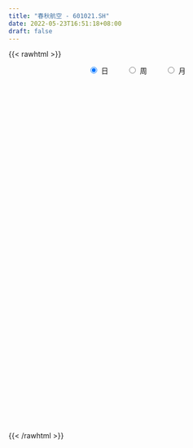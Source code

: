 ```yaml
---
title: "春秋航空 - 601021.SH"
date: 2022-05-23T16:51:18+08:00
draft: false
---
```

{{< rawhtml >}}
    <div style="text-align: center">
        <label style="padding: 1rem;"><input style="margin-right: .5rem" type="radio" name="period" value="D" checked onclick="period_change(this)">日</label>
        <label style="padding: 1rem;"><input style="margin-right: .5rem" type="radio" name="period" value="W" onclick="period_change(this)">周</label>
        <label style="padding: 1rem;"><input style="margin-right: .5rem" type="radio" name="period" value="M" onclick="period_change(this)">月</label>
    </div>
    <div id="chart" style="height: 700px;"></div> 
    <script type="text/javascript">
        const D_v = [23224.68,19572.74,20121.8,25511.41,27952.24,18193.15,25536.21,22330.16,19958.2,44694.42,50883.04,30354.23,21827.89,54130.53,26481.78,32953.9,22465.13,25186.33,26704.26,32278.75,35090.52,28443.92,43248.27,25799.99,34003.23,24032.34,29218.05,66481.63,50404.68,40996.4,36904.72,47155.1,54873.51,51136.62,35473.04,28725.86,33038.79,23108.19,32599.55,19871.14,28912.88,30239.18,35648.52,30552.48,38876.16,36669.63,22387.05,77661.4,41614.86,55477.3,46419.96,27869.49,56610.34,33840.65,42851.66,73282.71,77824.49,56391.65,30030.15,39555.87,34445.77,17494.9,35019.06,26242.86,42120.33,34617.0,37286.82,29608.59,78602.57,45246.82,19439.5,26864.83,33031.48,38278.2,59480.77,34133.87,22300.63,25280.67,38002.39,66230.04,36088.5,57279.2,49856.72,22787.15,21722.31,30405.74,33904.54,80258.83,29015.49,33617.41,35598.52,19924.3,25943.55,28178.27,18584.96,29192.98,18631.77,17415.07,24570.3,62337.27,50117.22,23888.48,26985.87,73707.03,65689.53,46221.23,42923.98,38649.02,27563.15,22304.97,26539.26,19302.38,15754.66,20010.89,21569.0,48996.59,41974.67,23599.99,16992.62,21391.61,110523.5,59974.02,27246.28,29855.1,39577.66,31688.32,20716.04,30631.47,33209.45,26861.66,32340.27,17336.29,19959.52,16604.07,52478.76,66366.96,31630.42,27539.24,23339.4,32795.63,41274.66,50785.1,23871.34,47544.32,123420.43,71171.46,43030.26,34443.27,33600.56,37445.39,35924.56,22321.55,21351.9,34042.52,39166.71,45505.21,23930.32,44508.37,40845.03,31798.27,42572.85,26945.55,21283.26,23500.11,33728.45,39332.0,22016.88,23841.76,19845.96,23380.5,23341.31,49683.3,35110.66,47662.04,34200.0,46253.09,37540.13,26592.84,35544.6,33730.56,42420.78,52825.6,51169.61,47101.98,55248.34,49735.64,39767.23,67964.76,27943.32,28433.74,22083.24,33223.5,40088.5,28484.01,38805.48,22777.58,22403.99,41457.06,19117.97,49894.56,40448.1,45948.18,27955.04,52981.63,57818.98,57610.4,94211.51,72144.91,42583.87,30901.07,96020.94,59954.43,21549.66,40031.64,31680.44,26313.64,44320.36,33573.5,56661.45,58892.51,26962.29,29683.2,36412.87,53518.82,59833.22,52302.58,29266.74,34562.48,22300.04,22832.63,35479.55,32815.01,33873.45,32396.07,26995.64,36499.17,35684.85,38423.42,48873.93,33135.61,52311.46,47341.24,29242.42,25554.35,41875.79,30820.74,26493.68,22964.86,25969.83,15254.4]
const D_histogram = [0.0,-0.0127635328,-0.019427115,-0.0263410087,0.0231702258,0.0039292815,0.0587436382,0.0216736278,0.013145465,0.1965079242,0.4945508997,0.7009416875,0.7659939422,0.5726523681,0.3933869213,0.1689035906,0.0148915872,-0.1341358018,-0.2081032826,-0.2638580454,-0.3429638849,-0.3832757596,-0.4645704508,-0.5579356292,-0.6635493527,-0.6510905634,-0.5937896556,-0.6855315937,-0.6990312218,-0.6848017149,-0.6447191365,-0.5973603997,-0.5969781802,-0.5570526105,-0.3987152214,-0.3579842012,-0.3450607724,-0.3245687185,-0.260100315,-0.1989348786,-0.2178975017,-0.1030736371,0.0049431821,0.1240796196,0.2283412475,0.2579432031,0.2820062455,0.5272461374,0.6290236245,0.5083918419,0.3581841959,0.1939440241,-0.069202962,-0.2182936294,-0.2920501281,-0.4570081173,-0.6215772017,-0.5895112663,-0.5079259572,-0.4813849977,-0.4002941879,-0.3502542856,-0.1823788573,-0.0670937113,0.0871958967,0.1019307928,0.1571024316,0.2209670712,0.4529928993,0.5864084479,0.6324558075,0.6594540571,0.6230929469,0.5826050872,0.7062511526,0.6566475739,0.5940082862,0.4364217058,0.4576102004,0.6135866154,0.6989661846,0.8074185085,0.9138723951,0.9297237015,0.8692444932,0.7908299818,0.7315618987,0.4087653183,0.0969663887,-0.0769436225,-0.2444802401,-0.2940214032,-0.3365375676,-0.4578086404,-0.5182946566,-0.4693211548,-0.4323720448,-0.4536888385,-0.3472771955,-0.183463548,0.0872932355,0.2396560887,0.3679908337,0.5841035394,0.6358042643,0.5056287141,0.3462621288,0.1870132293,0.084261367,-0.0091555285,-0.0886126292,-0.1575054688,-0.2075100746,-0.2272653806,-0.1652424647,-0.2590537905,-0.2484724148,-0.3134851276,-0.3483658672,-0.3623761442,-0.2641038235,-0.1287225459,-0.0783557042,0.0438993393,0.2072563545,0.2277953061,0.2089150925,0.0975563817,-0.0731707455,-0.1309552399,-0.1235563209,-0.133482029,-0.1662054559,-0.2168674091,-0.2941299375,-0.3839827568,-0.435298214,-0.385386712,-0.3420510826,-0.2526368968,-0.2769373236,-0.2046808761,-0.1747812992,-0.1394140263,-0.3197741991,-0.3264978807,-0.3566718695,-0.4138274216,-0.4316246256,-0.4668702489,-0.3856960335,-0.3025750493,-0.2065853385,-0.1019854356,0.0372218531,0.2181796639,0.3470376099,0.484195879,0.5321091403,0.5956657262,0.648383445,0.65305198,0.5690733267,0.4792244944,0.3893141222,0.2521369716,0.1908676808,0.0676336889,-0.0313348778,-0.0887750025,-0.0697473908,0.046148004,0.1023440217,0.1090080027,0.1459316082,0.1829605636,0.2042957177,0.1561361718,0.1131743259,0.1329003789,0.1867519535,0.314903654,0.3730613759,0.3049534953,0.0891042747,-0.0805989418,-0.0610510494,-0.180316822,-0.2810078443,-0.3239325812,-0.3863742867,-0.4792311099,-0.5558354414,-0.5761271343,-0.5906551536,-0.5158616691,-0.4752584409,-0.325027717,-0.2178801102,-0.2704917559,-0.3668942502,-0.5135721446,-0.5724974949,-0.5918109245,-0.7032741024,-0.877812502,-0.7425013069,-0.6098363058,-0.4339785117,-0.2724631283,-0.1309740779,-0.1055203909,-0.0683735741,-0.0971649739,-0.1413037069,-0.1860441994,-0.132027788,-0.1354294987,0.012014797,0.1256344046,0.1262952098,0.154750512,0.0736998638,0.270794694,0.4666269163,0.6905435028,0.7055998618,0.7596568847,0.7799867605,0.771866404,0.6201359916,0.4736406745,0.2451291816,0.0538511629,-0.0320713033,-0.0180255302,0.0011854589,-0.0469371219,-0.211214632,-0.3785759215,-0.2778577894,-0.105656622,0.0387448063,0.1038188136,0.2004015122,0.2786664593,0.239242194,0.1850099116,0.2215585475,0.1887797198]
const D_fast = [0.0,-0.015954416,-0.027474777,-0.0409739228,0.0143298681,-0.0039287558,0.0655715104,0.033919907,0.0286781104,0.2611675506,0.6828482511,1.0644744608,1.3210252011,1.2708467189,1.1899280025,1.0076705694,0.8573814629,0.6748201234,0.5488268219,0.4271075478,0.262260737,0.1261299225,-0.0713073814,-0.3041564671,-0.5756575289,-0.7259713804,-0.8171178864,-1.080242723,-1.2685001565,-1.4254710784,-1.5465682841,-1.6485496472,-1.7974119727,-1.8967495557,-1.8380909719,-1.8868560021,-1.9601977664,-2.0208478921,-2.0214045673,-2.0099728505,-2.0834098491,-1.9943543938,-1.8851017791,-1.7349454367,-1.5735984968,-1.4795107406,-1.3849461367,-1.0078947105,-0.7488613172,-0.7423951394,-0.8030567364,-0.9188109022,-1.1992586287,-1.4029227036,-1.5496917343,-1.8289017528,-2.1488651377,-2.2641770188,-2.309573199,-2.4033784889,-2.4223612261,-2.4598848951,-2.3376041812,-2.2390924631,-2.0630038809,-2.0227862866,-1.9283390399,-1.8092326324,-1.4639585795,-1.183940919,-0.9797796075,-0.7879178437,-0.6685057171,-0.5633423049,-0.2631334515,-0.1485751366,-0.0627123528,-0.1111935068,0.024397538,0.3337706067,0.5938917221,0.9041986732,1.2391206585,1.4874028903,1.6442348053,1.7635277893,1.8871501809,1.6665449301,1.3789875977,1.1858416808,0.9571850032,0.8341384893,0.707487933,0.4717647002,0.2817050197,0.2133482329,0.1422043317,0.0074653284,0.0270576725,0.145005433,0.4375855253,0.6498624008,0.8701948542,1.2323334447,1.4429852356,1.439216864,1.3664158109,1.2539202187,1.1722336981,1.0765279205,0.9749176625,0.8666484558,0.7647663313,0.6881946801,0.7089069799,0.5503322064,0.4987954784,0.3554114838,0.2334392773,0.1288349643,0.1610813291,0.2642819702,0.2950598859,0.4282897642,0.6434608681,0.7209486461,0.7542972056,0.6673275903,0.4783077768,0.3877844724,0.3642943112,0.3209980958,0.2467233049,0.1418444995,-0.0089505133,-0.1947990218,-0.3549390325,-0.4013742085,-0.4435513498,-0.4172963881,-0.5108311459,-0.4897449174,-0.5035406653,-0.5030268989,-0.7633306216,-0.8516787733,-0.9710207295,-1.131633137,-1.2573364974,-1.409299683,-1.4245494759,-1.417072254,-1.3727288779,-1.2936253339,-1.1451125819,-0.9096098551,-0.6939925067,-0.4357852678,-0.2548447215,-0.042371704,0.1724418761,0.3403734061,0.3986630845,0.4286203757,0.4360385341,0.3618956264,0.3483432557,0.2420176861,0.1352154,0.0555815246,0.0571722886,0.1846046844,0.2663867076,0.3003026892,0.3737091968,0.4564782931,0.5288873766,0.5197618737,0.5050936093,0.558044757,0.65858432,0.865461934,1.0168849999,1.0250154931,0.8314423412,0.6415893892,0.6458745192,0.4815295411,0.3105865578,0.1866786756,0.0276433984,-0.1850212023,-0.4005843942,-0.5649078706,-0.7270996783,-0.7812716111,-0.8594829931,-0.7905091984,-0.7378316192,-0.8580662039,-1.0461922608,-1.3212631913,-1.5233129152,-1.690579076,-1.9778607795,-2.3718523047,-2.4221664363,-2.4419605116,-2.3745973455,-2.2811977441,-2.1724522132,-2.1733786239,-2.1533252007,-2.206407844,-2.2858725036,-2.377124046,-2.3561145816,-2.3933736669,-2.2429256721,-2.0978974633,-2.0656628557,-1.9985199255,-2.0611456077,-1.796352104,-1.4838631527,-1.0873106904,-0.895854366,-0.6518831219,-0.436556556,-0.2517103115,-0.248406726,-0.2764918745,-0.4437210719,-0.6215362999,-0.7154765919,-0.7059372014,-0.6864298476,-0.7462867089,-0.963367877,-1.2253731469,-1.1941194621,-1.0483324502,-0.8942448204,-0.8032161096,-0.6565330329,-0.5086014711,-0.4882151879,-0.4961949924,-0.4042567197,-0.3898406174]
const D_slow = [0.0,-0.0031908832,-0.008047662,-0.0146329141,-0.0088403577,-0.0078580373,0.0068278722,0.0122462792,0.0155326454,0.0646596265,0.1882973514,0.3635327733,0.5550312588,0.6981943508,0.7965410812,0.8387669788,0.8424898756,0.8089559252,0.7569301045,0.6909655932,0.6052246219,0.5094056821,0.3932630694,0.2537791621,0.0878918239,-0.074880817,-0.2233282309,-0.3947111293,-0.5694689347,-0.7406693635,-0.9018491476,-1.0511892475,-1.2004337926,-1.3396969452,-1.4393757505,-1.5288718008,-1.6151369939,-1.6962791736,-1.7613042523,-1.811037972,-1.8655123474,-1.8912807567,-1.8900449611,-1.8590250563,-1.8019397444,-1.7374539436,-1.6669523822,-1.5351408479,-1.3778849418,-1.2507869813,-1.1612409323,-1.1127549263,-1.1300556668,-1.1846290741,-1.2576416062,-1.3718936355,-1.5272879359,-1.6746657525,-1.8016472418,-1.9219934912,-2.0220670382,-2.1096306096,-2.1552253239,-2.1719987517,-2.1501997776,-2.1247170794,-2.0854414715,-2.0301997037,-1.9169514788,-1.7703493669,-1.612235415,-1.4473719007,-1.291598664,-1.1459473922,-0.969384604,-0.8052227106,-0.656720639,-0.5476152126,-0.4332126625,-0.2798160086,-0.1050744625,0.0967801647,0.3252482634,0.5576791888,0.7749903121,0.9726978075,1.1555882822,1.2577796118,1.282021209,1.2627853034,1.2016652433,1.1281598925,1.0440255006,0.9295733405,0.7999996764,0.6826693877,0.5745763765,0.4611541668,0.374334868,0.328468981,0.3502922898,0.410206312,0.5022040205,0.6482299053,0.8071809714,0.9335881499,1.0201536821,1.0669069894,1.0879723312,1.085683449,1.0635302917,1.0241539245,0.9722764059,0.9154600607,0.8741494446,0.8093859969,0.7472678932,0.6688966113,0.5818051445,0.4912111085,0.4251851526,0.3930045161,0.3734155901,0.3843904249,0.4362045135,0.4931533401,0.5453821132,0.5697712086,0.5514785222,0.5187397123,0.487850632,0.4544801248,0.4129287608,0.3587119086,0.2851794242,0.189183735,0.0803591815,-0.0159874965,-0.1015002672,-0.1646594914,-0.2338938223,-0.2850640413,-0.3287593661,-0.3636128727,-0.4435564225,-0.5251808926,-0.61434886,-0.7178057154,-0.8257118718,-0.942429434,-1.0388534424,-1.1144972047,-1.1661435394,-1.1916398983,-1.182334435,-1.127789519,-1.0410301165,-0.9199811468,-0.7869538617,-0.6380374302,-0.4759415689,-0.3126785739,-0.1704102423,-0.0506041187,0.0467244119,0.1097586548,0.157475575,0.1743839972,0.1665502778,0.1443565271,0.1269196794,0.1384566804,0.1640426859,0.1912946865,0.2277775886,0.2735177295,0.3245916589,0.3636257019,0.3919192834,0.4251443781,0.4718323665,0.55055828,0.643823624,0.7200619978,0.7423380665,0.722188331,0.7069255686,0.6618463631,0.5915944021,0.5106112568,0.4140176851,0.2942099076,0.1552510473,0.0112192637,-0.1364445247,-0.265409942,-0.3842245522,-0.4654814815,-0.519951509,-0.587574448,-0.6792980105,-0.8076910467,-0.9508154204,-1.0987681515,-1.2745866771,-1.4940398026,-1.6796651294,-1.8321242058,-1.9406188337,-2.0087346158,-2.0414781353,-2.067858233,-2.0849516266,-2.10924287,-2.1445687968,-2.1910798466,-2.2240867936,-2.2579441683,-2.254940469,-2.2235318679,-2.1919580654,-2.1532704374,-2.1348454715,-2.067146798,-1.9504900689,-1.7778541932,-1.6014542278,-1.4115400066,-1.2165433165,-1.0235767155,-0.8685427176,-0.750132549,-0.6888502536,-0.6753874628,-0.6834052887,-0.6879116712,-0.6876153065,-0.699349587,-0.752153245,-0.8467972254,-0.9162616727,-0.9426758282,-0.9329896266,-0.9070349232,-0.8569345452,-0.7872679303,-0.7274573819,-0.681204904,-0.6258152671,-0.5786203372]
const D_data = [['2021-05-12', 62.4, 61.8, 60.4, 63.17],['2021-05-13', 61.8, 61.6, 60.68, 62.2],['2021-05-14', 61.93, 61.61, 61.03, 62.26],['2021-05-17', 61.78, 61.55, 60.71, 62.08],['2021-05-18', 61.55, 62.37, 61.47, 63.56],['2021-05-19', 62.68, 61.6, 60.95, 62.68],['2021-05-20', 61.59, 62.65, 60.7, 62.95],['2021-05-21', 62.63, 61.58, 61.33, 63.47],['2021-05-24', 61.76, 61.83, 60.61, 62.01],['2021-05-25', 62.1, 64.8, 61.41, 65.02],['2021-05-26', 64.96, 67.84, 64.93, 68.5],['2021-05-27', 67.97, 68.58, 67.38, 68.58],['2021-05-28', 68.56, 68.2, 67.78, 68.86],['2021-05-31', 67.9, 65.24, 64.08, 67.9],['2021-06-01', 65.24, 64.9, 64.36, 66.0],['2021-06-02', 64.73, 63.58, 63.0, 64.73],['2021-06-03', 63.85, 63.63, 63.22, 64.85],['2021-06-04', 63.92, 62.94, 62.26, 63.92],['2021-06-07', 62.99, 63.25, 62.02, 64.49],['2021-06-08', 62.5, 63.04, 62.5, 65.49],['2021-06-09', 63.05, 62.23, 61.77, 63.65],['2021-06-10', 62.5, 62.18, 61.57, 63.15],['2021-06-11', 62.13, 61.06, 60.06, 62.13],['2021-06-15', 61.47, 60.07, 59.61, 61.47],['2021-06-16', 60.21, 58.91, 58.55, 61.0],['2021-06-17', 58.8, 59.61, 58.6, 60.1],['2021-06-18', 59.8, 59.84, 58.9, 60.86],['2021-06-21', 59.84, 57.32, 56.8, 59.84],['2021-06-22', 57.56, 57.39, 56.9, 58.68],['2021-06-23', 57.0, 57.09, 56.49, 58.08],['2021-06-24', 57.0, 56.91, 56.31, 57.59],['2021-06-25', 57.22, 56.6, 56.33, 57.51],['2021-06-28', 56.6, 55.5, 54.7, 57.07],['2021-06-29', 54.75, 55.46, 54.15, 55.5],['2021-06-30', 55.43, 56.9, 54.91, 57.3],['2021-07-01', 57.2, 55.45, 55.0, 57.4],['2021-07-02', 55.59, 54.74, 53.9, 55.8],['2021-07-05', 54.7, 54.42, 54.01, 55.15],['2021-07-06', 54.47, 54.72, 54.16, 56.29],['2021-07-07', 54.8, 54.58, 54.1, 55.24],['2021-07-08', 54.58, 53.26, 53.08, 54.7],['2021-07-09', 53.3, 54.8, 52.59, 54.8],['2021-07-12', 54.76, 55.01, 52.8, 55.68],['2021-07-13', 54.81, 55.55, 54.05, 56.25],['2021-07-14', 55.24, 55.85, 53.62, 56.65],['2021-07-15', 55.95, 55.22, 54.2, 56.19],['2021-07-16', 55.17, 55.27, 54.08, 55.75],['2021-07-19', 55.54, 58.87, 54.7, 59.32],['2021-07-20', 59.38, 58.27, 56.5, 59.45],['2021-07-21', 58.19, 55.7, 54.9, 58.19],['2021-07-22', 55.37, 54.77, 53.47, 56.22],['2021-07-23', 54.48, 53.8, 53.53, 55.06],['2021-07-26', 53.47, 51.29, 50.5, 53.47],['2021-07-27', 51.52, 51.32, 50.88, 52.69],['2021-07-28', 51.0, 51.28, 49.02, 51.95],['2021-07-29', 51.01, 49.0, 48.46, 51.01],['2021-07-30', 48.73, 47.47, 45.86, 48.73],['2021-08-02', 46.08, 48.86, 45.5, 49.65],['2021-08-03', 48.67, 49.1, 47.76, 49.5],['2021-08-04', 49.4, 48.04, 47.26, 49.4],['2021-08-05', 47.99, 48.38, 47.3, 49.08],['2021-08-06', 48.01, 47.75, 47.52, 49.0],['2021-08-09', 47.51, 49.3, 47.27, 49.78],['2021-08-10', 49.1, 49.0, 48.12, 49.3],['2021-08-11', 48.9, 49.92, 48.57, 50.65],['2021-08-12', 50.47, 48.4, 48.3, 50.48],['2021-08-13', 48.5, 48.9, 48.0, 49.68],['2021-08-16', 49.6, 49.19, 48.8, 49.85],['2021-08-17', 49.29, 52.09, 49.25, 53.66],['2021-08-18', 51.5, 52.0, 50.35, 52.9],['2021-08-19', 51.96, 51.64, 51.04, 51.99],['2021-08-20', 52.29, 51.9, 50.8, 52.72],['2021-08-23', 52.4, 51.4, 50.87, 53.2],['2021-08-24', 51.51, 51.45, 50.21, 51.76],['2021-08-25', 51.0, 54.1, 51.0, 55.0],['2021-08-26', 54.5, 52.55, 52.0, 54.5],['2021-08-27', 52.52, 52.48, 51.51, 53.15],['2021-08-30', 51.5, 51.02, 50.56, 51.66],['2021-08-31', 51.5, 53.18, 51.27, 53.6],['2021-09-01', 53.12, 55.73, 52.35, 56.12],['2021-09-02', 55.21, 56.0, 55.0, 56.57],['2021-09-03', 55.55, 57.42, 54.3, 58.11],['2021-09-06', 57.2, 58.7, 56.0, 59.88],['2021-09-07', 58.18, 58.7, 57.51, 59.15],['2021-09-08', 59.02, 58.44, 57.71, 59.02],['2021-09-09', 58.75, 58.63, 57.22, 58.99],['2021-09-10', 58.8, 59.26, 58.63, 60.79],['2021-09-13', 57.3, 55.55, 54.7, 57.3],['2021-09-14', 55.5, 54.35, 54.05, 55.91],['2021-09-15', 54.09, 54.95, 52.88, 55.09],['2021-09-16', 54.7, 54.15, 53.5, 55.25],['2021-09-17', 54.0, 54.99, 53.8, 54.99],['2021-09-22', 53.8, 54.73, 52.9, 55.0],['2021-09-23', 53.6, 53.12, 52.89, 54.52],['2021-09-24', 52.8, 53.12, 52.6, 53.75],['2021-09-27', 52.9, 54.17, 52.72, 54.76],['2021-09-28', 54.91, 53.98, 53.39, 54.91],['2021-09-29', 53.89, 53.01, 52.87, 54.15],['2021-09-30', 52.73, 54.58, 52.73, 54.83],['2021-10-08', 56.1, 55.87, 55.18, 58.65],['2021-10-11', 55.79, 58.4, 55.39, 59.11],['2021-10-12', 58.3, 58.25, 57.35, 58.79],['2021-10-13', 58.04, 59.02, 57.65, 59.4],['2021-10-14', 58.99, 61.52, 58.53, 63.63],['2021-10-15', 62.3, 60.78, 59.68, 63.0],['2021-10-18', 60.15, 58.87, 58.34, 60.4],['2021-10-19', 58.0, 58.2, 56.9, 58.38],['2021-10-20', 58.2, 57.7, 56.13, 58.37],['2021-10-21', 57.56, 57.96, 57.1, 58.5],['2021-10-22', 57.52, 57.73, 56.69, 58.39],['2021-10-25', 57.16, 57.55, 55.56, 58.18],['2021-10-26', 57.29, 57.33, 57.16, 58.8],['2021-10-27', 57.13, 57.24, 56.63, 58.3],['2021-10-28', 56.83, 57.39, 56.74, 58.28],['2021-10-29', 57.3, 58.5, 56.51, 58.63],['2021-11-01', 58.31, 56.41, 55.67, 58.7],['2021-11-02', 56.27, 57.4, 55.88, 57.59],['2021-11-03', 56.8, 56.18, 55.83, 57.5],['2021-11-04', 55.86, 56.11, 55.66, 56.31],['2021-11-05', 56.01, 56.03, 55.4, 56.8],['2021-11-08', 58.0, 57.48, 57.1, 60.88],['2021-11-09', 58.41, 58.48, 56.37, 58.99],['2021-11-10', 58.7, 57.89, 56.9, 58.7],['2021-11-11', 58.11, 59.3, 57.7, 59.55],['2021-11-12', 59.1, 60.75, 58.63, 60.94],['2021-11-15', 60.6, 59.7, 59.0, 60.98],['2021-11-16', 59.56, 59.46, 59.01, 60.24],['2021-11-17', 59.05, 58.15, 57.85, 59.78],['2021-11-18', 58.2, 56.73, 56.31, 58.52],['2021-11-19', 56.73, 57.52, 56.67, 58.16],['2021-11-22', 57.62, 58.17, 56.59, 58.4],['2021-11-23', 58.35, 57.91, 57.51, 58.5],['2021-11-24', 57.86, 57.45, 56.89, 57.91],['2021-11-25', 57.11, 56.9, 56.52, 57.26],['2021-11-26', 55.79, 56.06, 54.3, 57.15],['2021-11-29', 54.02, 55.21, 53.52, 55.55],['2021-11-30', 54.99, 55.0, 54.67, 55.97],['2021-12-01', 55.0, 55.94, 54.71, 56.2],['2021-12-02', 55.5, 55.81, 54.9, 56.49],['2021-12-03', 56.01, 56.49, 55.51, 56.88],['2021-12-06', 56.0, 55.0, 54.51, 56.2],['2021-12-07', 55.4, 56.11, 55.31, 57.3],['2021-12-08', 55.84, 55.66, 55.42, 56.35],['2021-12-09', 55.77, 55.73, 55.1, 56.85],['2021-12-10', 55.35, 52.39, 52.39, 55.65],['2021-12-13', 52.75, 53.73, 52.68, 54.27],['2021-12-14', 53.22, 52.98, 52.25, 53.97],['2021-12-15', 52.89, 52.0, 51.56, 53.31],['2021-12-16', 51.92, 51.84, 51.2, 52.15],['2021-12-17', 51.51, 50.99, 50.58, 51.79],['2021-12-20', 50.79, 52.09, 50.67, 52.37],['2021-12-21', 52.23, 52.13, 51.46, 52.85],['2021-12-22', 52.68, 52.41, 52.34, 53.06],['2021-12-23', 52.41, 52.77, 52.38, 53.9],['2021-12-24', 52.91, 53.67, 52.56, 54.24],['2021-12-27', 53.84, 55.0, 53.5, 55.25],['2021-12-28', 55.0, 55.26, 54.28, 55.55],['2021-12-29', 55.12, 56.28, 54.82, 56.74],['2021-12-30', 56.1, 55.95, 55.12, 57.57],['2021-12-31', 55.55, 56.8, 54.84, 56.86],['2022-01-04', 57.1, 57.4, 55.0, 57.96],['2022-01-05', 57.2, 57.42, 56.6, 58.07],['2022-01-06', 57.0, 56.55, 55.98, 57.34],['2022-01-07', 56.31, 56.41, 55.8, 57.0],['2022-01-10', 55.59, 56.27, 54.38, 56.51],['2022-01-11', 56.0, 55.33, 55.06, 56.76],['2022-01-12', 55.55, 55.94, 55.51, 57.18],['2022-01-13', 55.93, 54.79, 54.45, 56.1],['2022-01-14', 55.03, 54.53, 53.88, 55.1],['2022-01-17', 54.86, 54.6, 53.5, 55.07],['2022-01-18', 54.76, 55.41, 54.11, 56.2],['2022-01-19', 55.01, 57.0, 55.01, 57.83],['2022-01-20', 57.46, 56.8, 56.55, 58.18],['2022-01-21', 57.68, 56.46, 56.37, 58.55],['2022-01-24', 56.01, 57.09, 55.01, 57.88],['2022-01-25', 57.08, 57.46, 56.66, 59.27],['2022-01-26', 57.78, 57.62, 56.7, 59.09],['2022-01-27', 57.28, 56.87, 56.5, 58.1],['2022-01-28', 57.9, 56.85, 55.17, 58.25],['2022-02-07', 57.43, 57.73, 55.97, 58.15],['2022-02-08', 57.96, 58.55, 57.3, 59.9],['2022-02-09', 58.5, 60.25, 58.01, 60.46],['2022-02-10', 60.3, 60.24, 59.66, 61.48],['2022-02-11', 60.0, 59.0, 58.58, 60.68],['2022-02-14', 58.33, 56.64, 56.02, 58.66],['2022-02-15', 56.56, 56.28, 55.01, 56.72],['2022-02-16', 56.6, 58.29, 56.32, 58.79],['2022-02-17', 58.04, 56.28, 55.05, 58.17],['2022-02-18', 55.38, 55.82, 55.36, 56.42],['2022-02-21', 55.5, 55.99, 55.11, 55.99],['2022-02-22', 55.21, 55.24, 54.56, 55.79],['2022-02-23', 55.0, 54.14, 54.01, 55.45],['2022-02-24', 53.73, 53.5, 52.7, 54.02],['2022-02-25', 53.84, 53.5, 53.15, 54.35],['2022-02-28', 53.48, 53.0, 52.35, 53.48],['2022-03-01', 53.45, 53.81, 53.03, 54.55],['2022-03-02', 53.38, 53.25, 52.51, 53.77],['2022-03-03', 53.41, 54.76, 53.41, 55.27],['2022-03-04', 54.5, 54.63, 54.07, 55.3],['2022-03-07', 53.99, 52.5, 51.31, 53.99],['2022-03-08', 51.88, 51.2, 50.58, 52.58],['2022-03-09', 51.04, 49.45, 48.68, 51.43],['2022-03-10', 50.31, 49.43, 49.28, 50.81],['2022-03-11', 48.69, 49.1, 46.8, 49.38],['2022-03-14', 47.42, 46.9, 46.77, 48.45],['2022-03-15', 46.35, 44.5, 43.97, 46.63],['2022-03-16', 45.68, 47.4, 45.25, 47.75],['2022-03-17', 48.23, 47.3, 46.4, 48.67],['2022-03-18', 46.57, 47.99, 46.57, 48.52],['2022-03-21', 47.55, 48.16, 47.03, 48.17],['2022-03-22', 46.24, 48.28, 46.18, 49.84],['2022-03-23', 48.08, 46.89, 46.59, 48.21],['2022-03-24', 46.3, 46.84, 46.3, 47.19],['2022-03-25', 46.83, 45.67, 45.06, 46.83],['2022-03-28', 44.78, 44.88, 44.06, 45.39],['2022-03-29', 44.37, 44.19, 44.04, 45.16],['2022-03-30', 44.19, 45.01, 44.19, 45.45],['2022-03-31', 44.95, 44.0, 43.9, 45.21],['2022-04-01', 43.5, 45.91, 43.32, 46.2],['2022-04-06', 45.05, 45.93, 44.8, 47.05],['2022-04-07', 45.21, 44.61, 44.53, 46.45],['2022-04-08', 44.7, 44.84, 44.2, 45.35],['2022-04-11', 44.49, 43.11, 43.0, 44.6],['2022-04-12', 42.97, 46.75, 42.86, 47.41],['2022-04-13', 45.76, 47.81, 45.0, 48.35],['2022-04-14', 48.21, 49.5, 47.9, 49.99],['2022-04-15', 49.09, 47.85, 47.5, 49.2],['2022-04-18', 47.66, 48.9, 46.8, 49.3],['2022-04-19', 48.72, 49.11, 48.53, 49.74],['2022-04-20', 49.03, 49.25, 48.21, 49.81],['2022-04-21', 48.8, 47.44, 47.06, 49.3],['2022-04-22', 47.01, 47.02, 45.81, 47.73],['2022-04-25', 46.01, 45.16, 45.11, 46.75],['2022-04-26', 45.26, 44.51, 44.24, 45.86],['2022-04-27', 44.33, 44.99, 43.8, 45.02],['2022-04-28', 45.02, 45.93, 44.77, 47.0],['2022-04-29', 45.59, 45.98, 44.25, 46.39],['2022-05-05', 45.62, 44.94, 44.94, 46.46],['2022-05-06', 44.0, 42.7, 41.77, 44.25],['2022-05-09', 41.81, 41.41, 41.11, 42.08],['2022-05-10', 41.39, 44.2, 40.14, 44.2],['2022-05-11', 44.01, 45.55, 43.66, 46.67],['2022-05-12', 45.55, 45.9, 45.0, 46.8],['2022-05-13', 45.95, 45.4, 44.7, 46.2],['2022-05-16', 46.44, 46.23, 45.5, 48.45],['2022-05-17', 46.21, 46.55, 45.6, 46.86],['2022-05-18', 46.76, 45.28, 45.18, 46.83],['2022-05-19', 44.36, 44.91, 44.25, 45.16],['2022-05-20', 45.03, 46.07, 45.02, 46.6],['2022-05-23', 46.1, 45.29, 45.2, 46.1]]
const W_v = [93221.82,96123.97,101847.07,70994.91,99275.55,93126.96,103652.48,173357.17,192534.26,155008.97,117644.29,87803.43,81883.86,64341.09,76363.41,246290.34,258339.29,346425.24,279757.24,197936.37,137371.44,140928.67,154138.37,166530.65,136263.51,285803.78,194676.75,146903.99,115326.72,149142.61,68524.19,43605.31,99521.94,62045.51,70073.48,127050.3,184080.84,85408.11,138596.13,117282.14,85826.04,112196.93,117256.46,82583.17,120267.76,118998.82,168862.58,128443.18,114782.58,134363.67,127363.07,103260.34,99400.21,106006.35,92177.52,99925.05,111713.0,108432.7,77209.31,77419.21,68131.15,68345.24,59678.18,76757.28,100214.51,84503.83,135998.69,98145.77,130608.2,117953.96,89511.68,131221.12,119876.18,122682.54,124311.89,73988.3,203727.4,118498.83,87246.53,99088.69,149356.12,190783.5,241961.18,274328.62,295579.68,248268.61,317466.54,363408.0,282384.38,181973.18,267719.63,123257.39,186316.05,222980.91,231453.66,184620.24,129454.54,199573.88,136219.55,197866.22,213674.48,212274.42,211681.59,174582.42,143250.44,118723.15,130477.42,86996.99,159696.3,159457.46,115475.28,158562.7,136789.1,29769.41,84412.98,154324.84,172659.62,258624.65,246378.34,168123.19,187313.84,169506.99,127493.14,144848.45,159858.72,135368.33,168870.4,225959.68,204618.6,404943.84,504614.41,328941.14,435656.3700000001,551559.46,405295.66,536306.53,601638.83,388041.84,237707.36,242944.3,364809.99,255781.73,316192.98,298319.36,311829.8,283048.2,303816.4,407096.2,301519.87,285099.15,127694.27,461583.4,576642.79,597459.9500000001,420879.92,215448.8,245554.54,415607.06,306339.92,280517.75,349512.07,370428.87,272793.35,329974.52,133990.34,58527.0,276938.15,246511.13,196876.1,234589.12,443074.23,456732.54,290539.22,193396.3,187255.68,221623.13,296376.65,239455.76,301472.42,275095.23,503424.08,511628.9,350756.71,139159.45,121737.95,352677.72,247335.63,218151.87,291872.13,365782.3199999999,163509.05,134758.99,170421.01,181223.64,203946.48,73297.46,125905.77,119523.17,167717.78,161217.67,165765.72,113053.61,241942.53,203247.82,134730.94,164133.84,249043.01,284409.85,177918.34,175286.07,199762.31,187224.95,222880.8,158676.46,198414.55,72706.78,89810.12,62337.27,240388.13,177662.35,103176.19,152955.48,267176.56,143106.94,138718.91,181671.65,286895.85,219690.94,152807.24,186587.2,114301.77,138765.05,179177.81,180130.66,227248.53,240659.29,152312.99,144562.08,217227.51,324369.67,248457.74,192549.39,115538.0,231334.23,147989.71,165449.18,87297.35,187585.08,148124.9,15254.4]
const W_histogram = [0.0,-0.0999831339,-0.1640992971,-0.181246143,-0.2047451578,-0.1248833155,-0.0250075778,0.1117877881,0.317745129,0.3360684623,0.2847355969,0.2024750178,0.2631523237,0.2090416821,0.141937804,0.2717394789,0.4464793852,0.5983327194,0.7893966136,0.6228368903,0.4601571487,0.2721738671,0.1863612252,0.0831324133,0.0987240766,-0.0631641498,-0.2874131199,-0.3245360846,-0.3674518339,-0.6316373306,-0.606072575,-0.5573224003,-0.5286509525,-0.4889692306,-0.466620124,-0.6338365525,-0.6927104347,-0.6764914165,-0.5049812267,-0.3898709935,-0.2379034438,-0.0350503971,0.166506563,0.2783269067,0.4399738844,0.5579742979,0.6682190671,0.7817571675,0.7278416669,0.4405934589,0.0976105973,-0.00028334,-0.0247393331,-0.1642433902,-0.3074985151,-0.4588000838,-0.5960591131,-0.5295321252,-0.395069032,-0.3594028692,-0.2906592698,-0.0878487723,0.118418829,0.0920576665,0.0006866785,-0.0691368588,0.1222996089,0.1568867614,0.2350806309,0.2007291046,0.190710734,0.1536914054,0.0141255005,-0.1501962292,-0.2079548952,-0.248510036,-0.276853558,-0.241704545,-0.1547836246,-0.109133412,-0.0301983357,0.0794422198,0.2611630759,0.3243766723,0.365508022,0.5724427975,0.8186956344,1.1437021033,1.1198784819,1.0006068605,0.7881998327,0.7567863662,0.5537283475,0.4806048114,0.4434261624,0.4879489988,0.4290888934,0.4999673281,0.5361698136,0.4528894203,0.4885741961,0.2554491657,0.0725024368,-0.0403526562,-0.2626714081,-0.4232203674,-0.4575595503,-0.4486872248,-0.3543863215,-0.3319743654,-0.3251917223,-0.2325526008,-0.3108017202,-0.4132371297,-0.4641807516,-0.3838675629,-0.292573435,-0.2391610921,-0.2758839371,-0.3570263086,-0.4666543075,-0.598124014,-0.5794411104,-0.4821756379,-0.3739515871,-0.3132151548,-0.2046920964,-0.0955755704,-0.0881199013,-0.3255665595,-0.5496381757,-0.5662480895,-0.5008371618,-0.7101920067,-0.7152766158,-0.7390312249,-0.8935009628,-0.9368585766,-0.8858455513,-0.8131735593,-0.5745584706,-0.4844654037,-0.1538500145,-0.0495518111,-0.0676917456,-0.0706494071,0.1108683748,0.444600788,0.5808844887,0.5938327921,0.5217265586,0.5354384885,0.6653158476,0.6623480738,0.6609153408,0.6832642004,0.731829926,0.9706652734,1.043438553,1.0563501969,1.2354264726,1.2626647834,1.2778584531,0.9486655949,0.688023107,0.4313876981,0.2529133682,-0.0535010346,-0.2280008797,-0.3178101248,-0.1085120475,0.3375248787,0.5714747604,0.628293567,0.5288361985,0.6513337818,0.5253272822,0.6497463082,0.6455172103,0.6691707744,0.2059286788,0.4568799351,0.7972999388,1.0216104165,1.0626938378,0.8567230071,0.5813292403,0.3693461174,0.236734374,-0.0611640587,-0.1578112356,-0.381991651,-0.5247897287,-0.5000452688,-0.3219444089,-0.2886215896,-0.4001005127,-0.4851779848,-0.1237543541,-0.2592906913,-0.4829121901,-0.7068008407,-1.0464210625,-1.3503227566,-1.4902981673,-1.4906280839,-1.5238224402,-1.8825562342,-2.0004009385,-1.9010027281,-1.5482560381,-1.2061169514,-0.6075680024,-0.0761332317,-0.0043754195,-0.0713235168,-0.00902488,0.1201888751,0.5153161397,0.5472365025,0.5923687108,0.435296584,0.6175775516,0.4942449835,0.2976558495,0.1853934133,-0.1576462663,-0.4546829442,-0.4459022956,-0.2161673173,-0.0841310205,-0.1151484929,-0.0033311759,0.0938789615,0.2889428049,0.1943071792,-0.0225051799,-0.0843076524,-0.4705466301,-0.7567422934,-1.0407245003,-1.142687298,-1.2062155222,-0.9791981682,-0.8248011377,-0.7355366875,-0.8330505967,-0.6589934024,-0.4518929457,-0.3264438175]
const W_fast = [0.0,-0.1249789174,-0.2301199049,-0.2925782865,-0.3672635907,-0.3186225774,-0.2249987341,-0.0602564212,0.225137202,0.3274776509,0.3473286847,0.31568686,0.4421522468,0.4403020257,0.4086825986,0.6064191432,0.8927788959,1.1942154099,1.5826284575,1.5717779568,1.5241375023,1.4041976876,1.3649753519,1.2825296433,1.3228023258,1.145123062,0.8490208118,0.730763826,0.5959851182,0.1738902889,0.0479369008,-0.0426435247,-0.146134815,-0.2286954007,-0.3230013251,-0.6486768918,-0.8807283826,-1.0336322186,-0.9883673355,-0.9707248506,-0.8782331618,-0.6841427144,-0.4409591136,-0.2595570432,0.0120834056,0.2695773936,0.5468769295,0.8558543218,0.983899238,0.8067993946,0.4882191824,0.3902544101,0.3596135838,0.179048679,-0.0410810746,-0.3070826642,-0.5933564719,-0.6592125152,-0.62351668,-0.6777012345,-0.6816224525,-0.5007741481,-0.2649018396,-0.2682485854,-0.3594479038,-0.4465556558,-0.2245442859,-0.150735443,-0.0137714158,0.002059334,0.0397186469,0.0411221696,-0.0949123601,-0.2967831471,-0.4065305369,-0.5092131866,-0.6067700981,-0.6320472214,-0.5838222072,-0.5654553475,-0.4940698552,-0.3645687447,-0.1175571197,0.0267506449,0.159259,0.5093044749,0.9602312205,1.5711632152,1.8273092143,1.958189308,1.9428322383,2.1006153633,2.0359894315,2.0830170982,2.1566949899,2.323205076,2.3716171939,2.5674874607,2.7377323995,2.7676743613,2.9255026862,2.7562399472,2.5914188275,2.4684755704,2.1804889665,1.9141349153,1.7654058449,1.6621063642,1.667810687,1.6072290518,1.5327137644,1.5672147356,1.4112651862,1.2055204943,1.0385316845,1.0228779825,1.0410287517,1.0346508216,0.9289569923,0.7585580436,0.5322664678,0.2512657579,0.1250883839,0.1018099469,0.1165461008,0.0989787445,0.1563287788,0.2415514122,0.226977106,-0.0918611921,-0.4533423522,-0.6115142884,-0.6713126512,-1.0582154977,-1.2421192607,-1.4506316761,-1.8284766547,-2.1060489126,-2.2764972752,-2.4071186729,-2.312143202,-2.3431664859,-2.0510136003,-1.9591033498,-1.9941662207,-2.0147862339,-1.8055513583,-1.3606687481,-1.0791639252,-0.9177574239,-0.8594320177,-0.7118604656,-0.4156541446,-0.2530349,-0.0892387978,0.1039261119,0.335449319,0.8169509848,1.1505839026,1.4275830958,1.9155159896,2.2584204962,2.5930787793,2.5010523198,2.4124156086,2.2636271242,2.1483811364,1.828591475,1.59709141,1.4278296336,1.609999699,2.1404178449,2.5172364167,2.731128615,2.7638802961,3.049211325,3.0545366459,3.3413922489,3.4985424535,3.6894887113,3.2777287854,3.6429000255,4.1826450138,4.6623580957,4.9691149764,4.9773248975,4.8472634408,4.7276168472,4.6541886973,4.3409992499,4.2048992641,3.885220936,3.6112254261,3.5109585688,3.6085733265,3.5697407484,3.3582366971,3.1518647288,3.482349771,3.281990761,2.9376412147,2.5370523539,1.9358268664,1.2943444832,0.7817945306,0.4088075931,-0.0053423732,-0.8347152258,-1.4526601647,-1.8285126363,-1.8628299558,-1.8222201069,-1.3755631586,-0.8631616958,-0.7924977384,-0.877276715,-0.8172342981,-0.6579733243,-0.1340170248,0.0347124636,0.2279368496,0.1796888688,0.5163642244,0.5165929021,0.3944177305,0.3285036476,-0.0539475986,-0.4646550125,-0.5673499379,-0.3916567889,-0.2806532472,-0.3404578428,-0.2294733198,-0.108793442,0.1585061026,0.1124472718,-0.1099913823,-0.1928707679,-0.6967464031,-1.1721276398,-1.7162909718,-2.103925594,-2.4690076987,-2.4867898867,-2.5385931407,-2.6332128623,-2.9389894207,-2.9296805771,-2.8355533568,-2.791715183]
const W_slow = [0.0,-0.0249957835,-0.0660206078,-0.1113321435,-0.1625184329,-0.1937392618,-0.1999911563,-0.1720442093,-0.092607927,-0.0085908114,0.0625930878,0.1132118422,0.1789999232,0.2312603437,0.2667447947,0.3346796644,0.4462995107,0.5958826905,0.7932318439,0.9489410665,1.0639803537,1.1320238204,1.1786141267,1.1993972301,1.2240782492,1.2082872118,1.1364339318,1.0552999106,0.9634369521,0.8055276195,0.6540094757,0.5146788757,0.3825161375,0.2602738299,0.1436187989,-0.0148403392,-0.1880179479,-0.357140802,-0.4833861087,-0.5808538571,-0.6403297181,-0.6490923173,-0.6074656766,-0.5378839499,-0.4278904788,-0.2883969043,-0.1213421376,0.0740971543,0.256057571,0.3662059358,0.3906085851,0.3905377501,0.3843529168,0.3432920693,0.2664174405,0.1517174195,0.0027026413,-0.12968039,-0.228447648,-0.3182983653,-0.3909631828,-0.4129253758,-0.3833206686,-0.360306252,-0.3601345823,-0.377418797,-0.3468438948,-0.3076222045,-0.2488520467,-0.1986697706,-0.1509920871,-0.1125692357,-0.1090378606,-0.1465869179,-0.1985756417,-0.2607031507,-0.3299165402,-0.3903426764,-0.4290385826,-0.4563219356,-0.4638715195,-0.4440109645,-0.3787201956,-0.2976260275,-0.206249022,-0.0631383226,0.141535586,0.4274611118,0.7074307323,0.9575824475,1.1546324056,1.3438289972,1.482261084,1.6024122869,1.7132688275,1.8352560772,1.9425283005,2.0675201326,2.2015625859,2.314784941,2.4369284901,2.5007907815,2.5189163907,2.5088282266,2.4431603746,2.3373552827,2.2229653952,2.110793589,2.0221970086,1.9392034172,1.8579054867,1.7997673365,1.7220669064,1.618757624,1.5027124361,1.4067455454,1.3336021866,1.2738119136,1.2048409294,1.1155843522,0.9989207753,0.8493897718,0.7045294942,0.5839855848,0.490497688,0.4121938993,0.3610208752,0.3371269826,0.3150970073,0.2337053674,0.0962958235,-0.0452661989,-0.1704754894,-0.348023491,-0.526842645,-0.7116004512,-0.9349756919,-1.169190336,-1.3906517239,-1.5939451137,-1.7375847313,-1.8587010823,-1.8971635859,-1.9095515387,-1.9264744751,-1.9441368268,-1.9164197331,-1.8052695361,-1.6600484139,-1.5115902159,-1.3811585763,-1.2472989541,-1.0809699922,-0.9153829738,-0.7501541386,-0.5793380885,-0.396380607,-0.1537142886,0.1071453496,0.3712328989,0.680089517,0.9957557129,1.3152203261,1.5523867249,1.7243925016,1.8322394261,1.8954677682,1.8820925095,1.8250922896,1.7456397584,1.7185117465,1.8028929662,1.9457616563,2.1028350481,2.2350440977,2.3978775431,2.5292093637,2.6916459407,2.8530252433,3.0203179369,3.0718001066,3.1860200904,3.3853450751,3.6407476792,3.9064211386,4.1206018904,4.2659342005,4.3582707298,4.4174543233,4.4021633086,4.3627104997,4.267212587,4.1360151548,4.0110038376,3.9305177354,3.858362338,3.7583372098,3.6370427136,3.6061041251,3.5412814523,3.4205534048,3.2438531946,2.982247929,2.6446672398,2.272092698,1.899435677,1.518480067,1.0478410084,0.5477407738,0.0724900918,-0.3145739177,-0.6161031556,-0.7679951562,-0.7870284641,-0.788122319,-0.8059531982,-0.8082094182,-0.7781621994,-0.6493331645,-0.5125240389,-0.3644318612,-0.2556077152,-0.1012133273,0.0223479186,0.096761881,0.1431102343,0.1036986677,-0.0099720683,-0.1214476422,-0.1754894716,-0.1965222267,-0.2253093499,-0.2261421439,-0.2026724035,-0.1304367023,-0.0818599075,-0.0874862024,-0.1085631155,-0.226199773,-0.4153853464,-0.6755664715,-0.961238296,-1.2627921765,-1.5075917186,-1.713792003,-1.8976761749,-2.105938824,-2.2706871746,-2.3836604111,-2.4652713655]
const W_data = [['2017-07-14', 33.0694, 32.4781, 31.9953, 33.296],['2017-07-21', 32.419, 30.9114, 30.8523, 32.6161],['2017-07-28', 30.8424, 30.803, 30.1526, 31.5026],['2017-08-04', 30.8227, 31.0198, 30.4482, 31.5223],['2017-08-11', 31.0296, 30.6552, 30.5566, 32.4683],['2017-08-18', 30.6946, 31.946, 30.6749, 32.2811],['2017-08-25', 31.9559, 32.5964, 31.877, 32.9511],['2017-09-01', 32.5865, 33.7099, 32.4486, 34.3306],['2017-09-08', 33.7296, 35.6609, 33.7296, 36.2127],['2017-09-15', 35.5624, 34.173, 33.7, 35.5821],['2017-09-22', 34.173, 33.4635, 33.0891, 34.6164],['2017-09-29', 33.4931, 32.9215, 32.5964, 33.4931],['2017-10-13', 33.0694, 34.8627, 33.0694, 34.9219],['2017-10-20', 34.8726, 33.6606, 33.5818, 34.8726],['2017-10-27', 33.6606, 33.3453, 33.2073, 34.3405],['2017-11-03', 33.4635, 36.193, 32.9215, 37.1981],['2017-11-10', 35.9171, 37.9273, 34.8036, 37.9371],['2017-11-17', 37.9864, 39.0211, 37.474, 40.8342],['2017-11-24', 38.755, 41.1002, 37.1488, 41.2283],['2017-12-01', 40.9228, 37.3755, 36.0452, 40.9918],['2017-12-08', 37.2572, 37.1094, 35.2766, 37.9864],['2017-12-15', 37.2474, 36.2915, 35.7693, 37.6317],['2017-12-22', 35.8875, 37.1784, 35.4835, 37.4444],['2017-12-29', 37.4444, 36.7251, 36.0649, 38.3707],['2018-01-05', 36.7054, 38.2229, 36.5576, 39.3955],['2018-01-12', 39.1393, 35.789, 34.981, 39.4152],['2018-01-19', 36.0846, 33.9858, 32.9413, 36.0846],['2018-01-26', 34.0055, 35.5328, 33.6409, 36.6364],['2018-02-02', 35.4737, 35.1091, 33.6015, 35.5722],['2018-02-09', 35.0894, 31.2267, 30.9409, 35.9664],['2018-02-14', 31.4927, 33.8182, 31.2464, 34.2223],['2018-02-23', 34.2518, 33.9266, 33.8971, 35.9467],['2018-03-02', 33.5029, 33.5128, 32.4683, 33.9858],['2018-03-09', 33.3256, 33.4734, 33.0004, 33.9858],['2018-03-16', 33.5029, 33.0694, 32.9215, 33.9365],['2018-03-23', 33.0102, 29.8669, 29.3939, 33.0694],['2018-03-30', 29.8767, 30.0639, 29.4432, 30.4088],['2018-04-04', 30.0639, 30.3004, 29.187, 30.5172],['2018-04-13', 30.3497, 32.2219, 29.9161, 32.3697],['2018-04-20', 32.2219, 31.8573, 31.0986, 32.961],['2018-04-27', 32.1234, 32.7048, 31.68, 32.892],['2018-05-04', 32.6654, 34.104, 32.1332, 35.2766],['2018-05-11', 34.1927, 35.1485, 33.9365, 35.9467],['2018-05-18', 34.9908, 34.9711, 34.0646, 35.7693],['2018-05-25', 35.1584, 36.5576, 34.8135, 37.001],['2018-06-01', 36.5083, 37.1193, 35.4638, 37.8189],['2018-06-08', 37.184, 38.105, 36.5602, 39.0853],['2018-06-15', 38.1248, 39.3329, 37.4514, 40.3429],['2018-06-22', 38.6298, 38.0257, 35.8076, 39.1051],['2018-06-29', 38.1248, 34.6886, 33.3814, 38.1941],['2018-07-06', 34.5598, 32.5496, 31.6881, 35.1441],['2018-07-13', 32.9556, 34.5202, 32.2823, 34.847],['2018-07-20', 34.5202, 35.154, 31.9852, 35.3124],['2018-07-27', 34.6886, 33.2428, 32.7477, 35.9462],['2018-08-03', 33.1933, 32.2823, 31.2029, 33.5696],['2018-08-10', 32.5694, 31.1039, 30.074, 32.5694],['2018-08-17', 30.7969, 30.0839, 29.8066, 31.5099],['2018-08-24', 30.0839, 31.9852, 29.2224, 32.2922],['2018-08-31', 32.8071, 32.9853, 31.9852, 33.4508],['2018-09-07', 32.8467, 31.8664, 30.8464, 33.322],['2018-09-14', 31.9258, 32.2526, 30.9553, 32.6982],['2018-09-21', 31.9357, 34.4608, 31.6188, 34.6094],['2018-09-28', 33.6686, 35.5699, 33.4706, 35.8373],['2018-10-12', 34.4311, 33.1735, 32.312, 35.055],['2018-10-19', 32.9556, 32.0248, 29.6878, 33.728],['2018-10-26', 32.2129, 31.7772, 31.391, 34.1538],['2018-11-02', 31.7871, 35.352, 30.3117, 35.6491],['2018-11-09', 35.154, 34.0647, 33.9855, 35.4412],['2018-11-16', 34.0647, 35.0352, 34.0647, 37.4316],['2018-11-23', 35.055, 33.8865, 33.7676, 35.253],['2018-11-30', 34.3618, 34.2034, 32.9259, 34.847],['2018-12-07', 34.9262, 33.8568, 33.5993, 35.8373],['2018-12-14', 33.4805, 32.1436, 32.005, 33.9558],['2018-12-21', 32.1832, 30.9355, 30.3315, 32.3615],['2018-12-28', 30.886, 31.5, 30.6087, 32.0446],['2019-01-04', 31.7376, 31.2326, 30.2621, 31.8267],['2019-01-11', 31.4405, 30.9454, 29.9156, 31.4504],['2019-01-18', 30.7771, 31.5, 30.2027, 31.7574],['2019-01-25', 31.2722, 32.2625, 31.2722, 32.3912],['2019-02-01', 32.6685, 31.9357, 31.4901, 32.7873],['2019-02-15', 31.9357, 32.5694, 31.7178, 33.0349],['2019-02-22', 32.5298, 33.4211, 32.1337, 33.9162],['2019-03-01', 33.9855, 35.1936, 33.9855, 36.0848],['2019-03-08', 35.6392, 34.5598, 34.5103, 36.6988],['2019-03-15', 34.5598, 34.8074, 34.1736, 35.9165],['2019-03-22', 34.9559, 37.9168, 34.7183, 38.4119],['2019-03-29', 37.5306, 40.2043, 37.5108, 40.8083],['2019-04-04', 40.2043, 43.5712, 39.1645, 45.3536],['2019-04-12', 42.977, 41.0064, 40.5806, 42.977],['2019-04-19', 41.5807, 40.3924, 39.7785, 41.6005],['2019-04-26', 40.432, 39.1942, 38.204, 40.5113],['2019-04-30', 39.4913, 41.6005, 39.2338, 41.6204],['2019-05-10', 39.7191, 39.5408, 38.1248, 41.0658],['2019-05-17', 39.9963, 41.0559, 39.4121, 42.3828],['2019-05-24', 40.6004, 41.8152, 39.6101, 43.3577],['2019-05-31', 41.4271, 43.487, 41.0987, 44.6812],['2019-06-06', 44.0543, 42.7904, 42.4223, 44.7309],['2019-06-14', 42.7705, 45.1091, 41.9943, 45.3678],['2019-06-21', 45.0991, 45.6863, 44.4324, 46.2634],['2019-06-28', 45.7758, 44.7807, 44.2831, 46.154],['2019-07-05', 45.5768, 46.8605, 44.7807, 47.4675],['2019-07-12', 47.368, 43.6065, 43.1686, 47.4576],['2019-07-19', 43.5268, 43.5965, 42.5616, 45.0693],['2019-07-26', 43.089, 44.0443, 41.8749, 44.1538],['2019-08-02', 44.1637, 41.9943, 41.2978, 44.1637],['2019-08-09', 41.7953, 41.7953, 40.5017, 42.7606],['2019-08-16', 41.656, 42.8203, 40.8002, 43.6463],['2019-08-23', 43.1785, 43.2383, 42.8004, 43.6861],['2019-08-30', 42.4322, 44.5618, 41.7953, 44.9399],['2019-09-06', 44.4324, 43.9846, 43.8055, 45.1688],['2019-09-12', 44.3727, 43.8751, 42.9795, 44.3827],['2019-09-20', 43.3776, 45.2584, 42.7904, 45.3678],['2019-09-27', 45.2584, 43.1885, 43.089, 45.2584],['2019-09-30', 43.1985, 42.3426, 42.3426, 43.298],['2019-10-11', 42.3426, 42.4422, 41.6958, 42.7904],['2019-10-18', 42.5914, 44.0344, 42.5218, 45.0494],['2019-10-25', 44.2831, 44.5618, 43.6363, 45.7758],['2019-11-01', 44.7807, 44.4523, 42.3924, 45.3678],['2019-11-08', 44.6414, 43.3378, 43.288, 45.8952],['2019-11-15', 43.1487, 42.3725, 41.6461, 43.6662],['2019-11-22', 42.0939, 41.3177, 40.84, 42.8601],['2019-11-29', 41.3973, 40.0937, 39.815, 42.2929],['2019-12-06', 40.3026, 41.3077, 40.2927, 41.3575],['2019-12-13', 41.3973, 42.273, 40.6111, 42.2829],['2019-12-20', 42.2332, 42.7009, 41.7953, 43.1686],['2019-12-27', 42.5118, 42.3526, 41.5963, 43.0691],['2020-01-03', 41.9943, 43.2582, 41.9446, 44.5319],['2020-01-10', 42.1934, 43.7856, 42.1536, 44.5717],['2020-01-17', 43.8751, 42.8004, 42.4919, 44.5419],['2020-01-23', 41.7754, 38.9791, 38.6408, 41.7754],['2020-02-07', 35.0782, 37.566, 34.7797, 38.2129],['2020-02-14', 37.1481, 39.0687, 36.9292, 39.198],['2020-02-21', 38.5214, 39.7852, 37.8447, 40.4619],['2020-02-28', 38.8099, 35.4265, 34.8195, 38.8099],['2020-03-06', 35.1479, 36.7699, 35.1479, 37.4566],['2020-03-13', 37.2277, 35.7848, 34.1328, 38.7204],['2020-03-20', 35.7051, 32.8889, 28.7393, 35.7051],['2020-03-27', 31.3465, 32.8591, 30.9385, 33.5855],['2020-04-03', 32.2919, 33.1477, 31.3465, 33.2571],['2020-04-10', 33.1178, 32.8591, 32.5307, 33.8343],['2020-04-17', 32.869, 34.9887, 31.6848, 35.6753],['2020-04-24', 34.7598, 33.3367, 32.6601, 35.1777],['2020-04-30', 33.3467, 36.969, 32.9586, 37.6257],['2020-05-08', 35.6156, 34.9588, 34.7598, 36.2724],['2020-05-15', 35.327, 33.3367, 33.1775, 35.9241],['2020-05-22', 33.2074, 33.1377, 32.6501, 35.118],['2020-05-29', 33.1278, 35.6753, 32.7198, 35.725],['2020-06-05', 35.725, 38.9393, 35.3768, 39.4866],['2020-06-12', 39.5065, 37.9044, 36.3719, 39.7056],['2020-06-19', 37.8148, 37.0088, 36.2525, 37.984],['2020-06-24', 37.0386, 36.0236, 35.6156, 37.0486],['2020-07-03', 35.7151, 37.1779, 34.312, 37.367],['2020-07-10', 37.2774, 39.34, 37.2774, 40.79],['2020-07-17', 39.33, 38.41, 37.89, 42.37],['2020-07-24', 38.62, 38.83, 38.62, 41.6],['2020-07-31', 38.83, 39.63, 38.2, 40.71],['2020-08-07', 39.51, 40.65, 39.2, 41.18],['2020-08-14', 40.3, 44.46, 40.2, 45.28],['2020-08-21', 44.44, 44.03, 43.2, 45.5],['2020-08-28', 44.47, 44.39, 41.7, 45.2],['2020-09-04', 44.38, 47.99, 43.77, 48.79],['2020-09-11', 47.99, 47.77, 45.98, 49.26],['2020-09-18', 47.78, 48.92, 46.89, 50.0],['2020-09-25', 49.0, 44.85, 44.18, 49.0],['2020-09-30', 45.4, 45.0, 44.56, 46.05],['2020-10-09', 45.46, 44.35, 44.2, 45.73],['2020-10-16', 44.09, 44.69, 43.66, 45.88],['2020-10-23', 44.7, 42.12, 41.9, 45.47],['2020-10-30', 41.53, 42.62, 40.88, 44.23],['2020-11-06', 42.65, 43.0, 41.53, 43.96],['2020-11-13', 43.23, 47.15, 43.23, 48.96],['2020-11-20', 47.95, 52.24, 47.31, 53.11],['2020-11-27', 51.48, 52.06, 50.4, 53.77],['2020-12-04', 51.98, 51.4, 50.8, 52.59],['2020-12-11', 51.22, 50.1, 49.54, 52.68],['2020-12-18', 50.29, 53.75, 49.8, 54.57],['2020-12-25', 52.82, 51.45, 49.51, 54.06],['2020-12-31', 50.98, 55.43, 49.77, 56.19],['2021-01-08', 55.5, 55.06, 54.53, 58.24],['2021-01-15', 54.5, 56.41, 51.0, 56.41],['2021-01-22', 56.41, 49.9, 48.41, 56.41],['2021-01-29', 50.2, 58.99, 50.13, 61.5],['2021-02-05', 59.37, 62.69, 59.15, 64.02],['2021-02-10', 62.5, 64.0, 61.55, 65.6],['2021-02-19', 65.66, 63.8, 62.51, 66.1],['2021-02-26', 63.95, 61.6, 60.9, 67.44],['2021-03-05', 62.2, 60.6, 59.8, 65.58],['2021-03-12', 60.55, 61.07, 57.65, 63.75],['2021-03-19', 61.27, 62.0, 60.0, 64.79],['2021-03-26', 61.46, 59.46, 56.45, 67.98],['2021-04-02', 59.59, 61.45, 58.34, 62.44],['2021-04-09', 61.01, 59.38, 58.81, 62.69],['2021-04-16', 59.53, 59.64, 56.82, 60.68],['2021-04-23', 59.57, 61.59, 59.2, 63.44],['2021-04-30', 61.61, 64.3, 60.01, 64.76],['2021-05-07', 64.31, 63.37, 61.85, 64.96],['2021-05-14', 63.01, 61.61, 60.4, 63.72],['2021-05-21', 61.78, 61.58, 60.7, 63.56],['2021-05-28', 61.76, 68.2, 60.61, 68.86],['2021-06-04', 67.9, 62.94, 62.26, 67.9],['2021-06-11', 62.99, 61.06, 60.06, 65.49],['2021-06-18', 61.47, 59.84, 58.55, 61.47],['2021-06-25', 59.84, 56.6, 56.31, 59.84],['2021-07-02', 56.6, 54.74, 53.9, 57.4],['2021-07-09', 54.7, 54.8, 52.59, 56.29],['2021-07-16', 54.76, 55.27, 52.8, 56.65],['2021-07-23', 55.54, 53.8, 53.47, 59.45],['2021-07-30', 53.47, 47.47, 45.86, 53.47],['2021-08-06', 46.08, 47.75, 45.5, 49.65],['2021-08-13', 47.51, 48.9, 47.27, 50.65],['2021-08-20', 49.6, 51.9, 48.8, 53.66],['2021-08-27', 52.4, 52.48, 50.21, 55.0],['2021-09-03', 51.5, 57.42, 50.56, 58.11],['2021-09-10', 57.2, 59.26, 56.0, 60.79],['2021-09-17', 57.3, 54.99, 52.88, 57.3],['2021-09-24', 53.8, 53.12, 52.6, 55.0],['2021-09-30', 52.9, 54.58, 52.72, 54.91],['2021-10-08', 56.1, 55.87, 55.18, 58.65],['2021-10-15', 55.79, 60.78, 55.39, 63.63],['2021-10-22', 60.15, 57.73, 56.13, 60.4],['2021-10-29', 57.16, 58.5, 55.56, 58.8],['2021-11-05', 58.31, 56.03, 55.4, 58.7],['2021-11-12', 58.0, 60.75, 56.37, 60.94],['2021-11-19', 60.6, 57.52, 56.31, 60.98],['2021-11-26', 57.62, 56.06, 54.3, 58.5],['2021-12-03', 54.02, 56.49, 53.52, 56.88],['2021-12-10', 56.0, 52.39, 52.39, 57.3],['2021-12-17', 52.75, 50.99, 50.58, 54.27],['2021-12-24', 50.79, 53.67, 50.67, 54.24],['2021-12-31', 53.84, 56.8, 53.5, 57.57],['2022-01-07', 57.1, 56.41, 55.0, 58.07],['2022-01-14', 55.59, 54.53, 53.88, 57.18],['2022-01-21', 54.86, 56.46, 53.5, 58.55],['2022-01-28', 56.01, 56.85, 55.01, 59.27],['2022-02-11', 57.43, 59.0, 55.97, 61.48],['2022-02-18', 58.33, 55.82, 55.01, 58.79],['2022-02-25', 55.5, 53.5, 52.7, 55.99],['2022-03-04', 53.48, 54.63, 52.35, 55.3],['2022-03-11', 53.99, 49.1, 46.8, 53.99],['2022-03-18', 47.42, 47.99, 43.97, 48.67],['2022-03-25', 47.55, 45.67, 45.06, 49.84],['2022-04-01', 44.78, 45.91, 43.32, 46.2],['2022-04-08', 45.05, 44.84, 44.2, 47.05],['2022-04-15', 44.49, 47.85, 42.86, 49.99],['2022-04-22', 47.66, 47.02, 45.81, 49.81],['2022-04-29', 46.01, 45.98, 43.8, 47.0],['2022-05-06', 45.62, 42.7, 41.77, 46.46],['2022-05-13', 41.81, 45.4, 40.14, 46.8],['2022-05-20', 46.44, 46.07, 44.25, 48.45],['2022-05-27', 46.1, 45.29, 45.2, 46.1]]
const M_v = [235031.11,2621995.6499999999,1054821.3600000001,997984.62,733020.12,721353.4300000001,535817.27,689302.8400000001,223138.8499999999,519262.97,1093457.0300000003,875197.21,677892.1399999999,449311.0900000001,597529.14,451378.0500000001,860407.97,496390.5599999999,826696.67,401480.0299999999,287711.24,278616.22,659306.65,657887.3,476647.47,655500.63,702461.6900000001,565172.5800000001,531170.28,701063.2699999999,395153.81,505498.47,573982.0500000002,301510.92,1227186.0999999996,621608.9500000001,816919.37,394663.45,471436.11,427112.42,533247.67,564507.48,474774.17,450713.3799999999,273573.78,321814.88,511879.0399999999,498091.73,561087.53,583531.5600000001,1155674.9099999999,1218742.5800000003,825370.86,663114.1899999999,889837.1699999999,561520.04,600053.95,593581.92,847762.53,653619.6800000001,918341.48,1820771.3800000001,2052401.1700000004,1296318.05,1197013.76,1278812.3700000001,2114611.98,1304155.2,1400563.22,778852.3799999999,1474540.6699999999,1088501.96,1591620.6299999999,964331.8300000001,1232038.3199999998,744962.7999999999,540574.71,769332.1699999999,894082.2899999999,803474.7300000001,679205.6499999999,583563.9400000001,799955.27,929655.5000000001,612375.2899999999,659026.29,1031699.4600000001,716972.5699999998,438261.73]
const M_histogram = [0.0,0.5924576638,1.4604072333,2.7268156672,3.9072607461,4.3009821324,3.5753307792,2.7410771397,2.4692584357,2.4719582022,1.9796729581,1.7699541179,0.7633097855,-0.3116208158,-0.8855291934,-1.2728599449,-1.2701190967,-1.3796673208,-1.3629318262,-1.4637921422,-1.6059636115,-1.7773058152,-1.9013385614,-2.24956688,-2.3570133508,-2.2812609832,-2.3266139441,-2.3650988328,-2.2137111947,-2.0086193049,-1.9187808055,-1.556289057,-1.3087606765,-0.8823060697,-0.4313378167,-0.1838633056,-0.1506894884,-0.2092157263,-0.3952482797,-0.3059309523,0.0852941807,0.1679581154,0.1506508636,0.1167431322,0.2704876009,0.2468931401,0.268286426,0.1094898504,0.0379389034,0.2061123569,0.6492335217,0.9941393026,1.2884290087,1.4947986855,1.4311555775,1.4206186123,1.1949074496,1.0257076144,0.67364944,0.6366847021,0.2693290796,-0.213432681,-0.7268573129,-0.7108092742,-0.7539596656,-0.7864104549,-0.4788070694,0.0223261787,0.3880573103,0.440818743,0.967560805,1.5350140802,2.026454009,2.3792426726,2.3244587323,2.4444738938,2.4196797797,1.7076789057,0.5288210111,0.0841379994,-0.1523132992,-0.0846861609,-0.3033477241,-0.3510618897,-0.4000090534,-0.6951403327,-1.45618038,-1.7653111618,-1.9413584858]
const M_fast = [0.0,0.7405720798,1.9736234576,3.9217358082,6.0789960737,7.5479629932,7.7161443347,7.5671599802,7.912655885,8.5333452021,8.5359781975,8.7687478868,7.9529310008,6.8000951955,6.0048045196,5.2992587818,4.9844698559,4.5300048016,4.2060073397,3.7391989881,3.195536616,2.5798679584,1.9805005719,1.0698805332,0.3731807248,-0.1213821534,-0.7483886003,-1.3781481972,-1.7801883577,-2.0772512943,-2.4671079962,-2.493688512,-2.5733503005,-2.3674722112,-2.0243384124,-1.8228297277,-1.8273282826,-1.9381584521,-2.2230030754,-2.210168486,-1.7976198079,-1.6729663443,-1.6526108803,-1.6573328286,-1.4359664597,-1.3978376354,-1.3093727431,-1.440796856,-1.5028630772,-1.2831615345,-0.6777319892,-0.0842913827,0.5321055755,1.1121749237,1.4063207102,1.750938398,1.8239540976,1.911181166,1.7275353516,1.8497417893,1.5497184367,1.0135985058,0.3184595456,0.1568052658,-0.0748350419,-0.303888445,-0.1159868269,0.390727966,0.8534734251,1.0164395435,1.7850718068,2.7362786021,3.7343320332,4.6819313648,5.2082621077,5.9393957426,6.5195215735,6.2344404259,5.187787784,4.7641392722,4.4896096487,4.5360652469,4.2415667526,4.1060871146,3.9571376875,3.4882213251,2.3631361828,1.6126776105,0.9512906651]
const M_slow = [0.0,0.148114416,0.5132162243,1.1949201411,2.1717353276,3.2469808607,4.1408135555,4.8260828404,5.4433974494,6.0613869999,6.5563052394,6.9987937689,7.1896212153,7.1117160113,6.890333713,6.5721187267,6.2545889526,5.9096721224,5.5689391658,5.2029911303,4.8015002274,4.3571737736,3.8818391333,3.3194474133,2.7301940756,2.1598788298,1.5782253438,0.9869506356,0.4335228369,-0.0686319893,-0.5483271907,-0.9373994549,-1.2645896241,-1.4851661415,-1.5930005957,-1.6389664221,-1.6766387942,-1.7289427258,-1.8277547957,-1.9042375338,-1.8829139886,-1.8409244597,-1.8032617438,-1.7740759608,-1.7064540606,-1.6447307755,-1.5776591691,-1.5502867064,-1.5408019806,-1.4892738914,-1.3269655109,-1.0784306853,-0.7563234331,-0.3826237618,-0.0248348674,0.3303197857,0.6290466481,0.8854735517,1.0538859117,1.2130570872,1.2803893571,1.2270311868,1.0453168586,0.86761454,0.6791246236,0.4825220099,0.3628202426,0.3684017872,0.4654161148,0.5756208006,0.8175110018,1.2012645219,1.7078780241,2.3026886923,2.8838033753,3.4949218488,4.0998417937,4.5267615202,4.6589667729,4.6800012728,4.641922948,4.6207514078,4.5449144767,4.4571490043,4.3571467409,4.1833616578,3.8193165628,3.3779887723,2.8926491509]
const M_data = [['2015-01-30', 10.6189, 24.8392, 10.6189, 24.8392],['2015-02-27', 25.3314, 34.1228, 24.8392, 37.5195],['2015-03-31', 33.7817, 42.4123, 32.2904, 46.7446],['2015-04-30', 42.8752, 55.0049, 40.6287, 57.963],['2015-05-29', 54.0936, 63.4747, 48.7768, 74.0741],['2015-06-30', 63.1092, 61.5703, 57.1462, 71.1501],['2015-07-31', 55.4127, 50.3295, 48.2103, 66.4094],['2015-08-31', 48.8304, 47.9124, 42.9708, 60.8329],['2015-09-30', 47.8538, 54.7877, 44.0206, 58.3035],['2015-10-30', 55.6911, 60.3056, 52.6392, 68.343],['2015-11-30', 59.1825, 55.4616, 52.7368, 66.2043],['2015-12-31', 54.5924, 59.5731, 53.3033, 64.1436],['2016-01-29', 59.5633, 48.3128, 45.5099, 59.5731],['2016-02-29', 48.1468, 43.0098, 41.5058, 53.9674],['2016-03-31', 42.7754, 45.3342, 39.1425, 47.6487],['2016-04-29', 45.3342, 45.1584, 42.9317, 49.7094],['2016-05-31', 45.7834, 48.8988, 44.5333, 53.5865],['2016-06-30', 49.8392, 47.0055, 46.476, 52.1532],['2016-07-29', 46.9467, 48.0546, 45.7504, 50.4765],['2016-08-31', 47.9272, 45.9858, 45.7504, 50.7903],['2016-09-30', 46.0544, 44.2895, 43.9365, 47.0055],['2016-10-31', 44.4268, 42.3677, 42.1128, 45.2994],['2016-11-30', 42.4559, 41.2695, 40.544, 43.0148],['2016-12-30', 41.1813, 36.0238, 35.1708, 41.1813],['2017-01-26', 36.063, 36.3866, 34.3472, 37.4456],['2017-02-28', 36.2984, 37.0828, 35.7983, 39.2007],['2017-03-31', 37.1514, 34.0628, 33.7098, 37.5926],['2017-04-28', 33.9942, 32.2195, 30.8762, 35.0825],['2017-05-31', 32.1214, 33.1679, 29.5713, 34.7248],['2017-06-30', 33.4438, 33.1383, 31.1676, 34.2814],['2017-07-31', 33.1285, 30.872, 30.1526, 33.7],['2017-08-31', 30.8621, 34.0153, 30.5566, 34.3306],['2017-09-29', 34.0252, 32.9215, 32.5964, 36.2127],['2017-10-31', 33.0694, 35.9171, 32.9215, 36.0945],['2017-11-30', 35.6806, 37.8583, 34.8036, 41.2283],['2017-12-29', 37.5233, 36.7251, 35.2766, 38.3707],['2018-01-31', 36.7054, 34.4292, 32.9413, 39.4152],['2018-02-28', 34.4785, 32.823, 30.9409, 35.9664],['2018-03-30', 32.5865, 30.0639, 29.3939, 33.9858],['2018-04-27', 30.0639, 32.7048, 29.187, 32.961],['2018-05-31', 32.6654, 37.4346, 32.1332, 37.6612],['2018-06-29', 37.3459, 34.6886, 33.3814, 40.3429],['2018-07-31', 34.5598, 33.4805, 31.6881, 35.9462],['2018-08-31', 33.4706, 32.9853, 29.2224, 33.5696],['2018-09-28', 32.8467, 35.5699, 30.8464, 35.8373],['2018-10-31', 34.4311, 33.6686, 29.6878, 35.055],['2018-11-30', 33.1636, 34.2034, 32.817, 37.4316],['2018-12-28', 34.9262, 31.5, 30.3315, 35.8373],['2019-01-31', 31.7376, 31.8069, 29.9156, 32.7873],['2019-02-28', 31.698, 34.9559, 31.5198, 36.0848],['2019-03-29', 35.4016, 40.2043, 34.1736, 40.8083],['2019-04-30', 40.2043, 41.6005, 38.204, 45.3536],['2019-05-31', 39.7191, 43.487, 38.1248, 44.6812],['2019-06-28', 44.0543, 44.7807, 41.9943, 46.2634],['2019-07-31', 45.5768, 42.9298, 41.8749, 47.4675],['2019-08-30', 42.6113, 44.5618, 40.5017, 44.9399],['2019-09-30', 44.4324, 42.3426, 42.3426, 45.3678],['2019-10-31', 42.3426, 42.9795, 41.6958, 45.7758],['2019-11-29', 43.2582, 40.0937, 39.815, 45.8952],['2019-12-31', 40.3026, 43.6761, 40.2927, 43.905],['2020-01-23', 44.1836, 38.9791, 38.6408, 44.5717],['2020-02-28', 35.0782, 35.4265, 34.7797, 40.4619],['2020-03-31', 35.1479, 32.1227, 28.7393, 38.7204],['2020-04-30', 32.5705, 36.969, 31.6848, 37.6257],['2020-05-29', 35.6156, 35.6753, 32.6501, 36.2724],['2020-06-30', 35.725, 35.0683, 34.312, 39.7056],['2020-07-31', 35.2573, 39.63, 34.9787, 42.37],['2020-08-31', 39.51, 44.12, 39.2, 45.5],['2020-09-30', 44.36, 45.0, 44.01, 50.0],['2020-10-30', 45.46, 42.62, 40.88, 45.88],['2020-11-30', 42.65, 50.8, 41.53, 53.77],['2020-12-31', 51.3, 55.43, 49.51, 56.19],['2021-01-29', 55.5, 58.99, 48.41, 61.5],['2021-02-26', 59.37, 61.6, 59.15, 67.44],['2021-03-31', 62.2, 59.56, 56.45, 67.98],['2021-04-30', 59.2, 64.3, 56.82, 64.76],['2021-05-31', 64.31, 65.24, 60.4, 68.86],['2021-06-30', 65.24, 56.9, 54.15, 66.0],['2021-07-30', 57.2, 47.47, 45.86, 59.45],['2021-08-31', 46.08, 53.18, 45.5, 55.0],['2021-09-30', 53.12, 54.58, 52.35, 60.79],['2021-10-29', 56.1, 58.5, 55.18, 63.63],['2021-11-30', 58.31, 55.0, 53.52, 60.98],['2021-12-31', 55.0, 56.8, 50.58, 57.57],['2022-01-28', 57.1, 56.85, 53.5, 59.27],['2022-02-28', 57.43, 53.0, 52.35, 61.48],['2022-03-31', 53.45, 44.0, 43.9, 55.3],['2022-04-29', 43.5, 45.98, 42.86, 49.99],['2022-05-31', 45.62, 45.29, 40.14, 48.45]]
        const D_a = [null,null,null,null,63.56,null,null,null,60.61,null,null,null,68.86,null,null,null,null,null,null,null,null,null,null,null,null,null,null,null,null,null,null,null,null,null,null,null,null,null,null,null,null,52.59,null,null,null,null,null,null,59.45,null,null,null,null,null,null,null,null,45.5,null,null,null,null,null,null,null,null,null,null,null,null,null,null,null,null,null,null,null,null,null,null,null,null,null,null,null,null,60.79,null,null,null,null,null,null,null,52.6,null,null,null,null,null,null,null,null,63.63,null,null,null,null,null,null,null,null,null,null,null,null,null,null,null,55.4,null,null,null,null,null,60.98,null,null,null,null,null,null,null,null,null,53.52,null,null,null,null,null,57.3,null,null,null,null,null,null,null,50.58,null,null,null,null,null,null,null,null,null,null,null,58.07,null,null,null,null,null,null,null,53.5,null,null,null,null,null,null,null,null,null,null,null,null,61.48,null,null,null,null,null,null,null,null,null,null,null,52.35,null,null,null,55.3,null,null,null,null,null,null,43.97,null,null,null,null,null,null,null,null,null,null,null,null,null,null,null,null,null,null,null,49.99,null,null,null,null,null,null,null,null,null,null,null,null,null,null,40.14,null,null,null,48.45,null,null,null,null,null]
const W_a = [null,null,30.1526,null,null,null,null,null,36.2127,null,null,null,null,null,null,32.9215,null,null,null,null,null,null,null,null,null,39.4152,null,null,null,null,null,null,null,null,null,null,null,29.187,null,null,null,null,null,null,null,null,null,40.3429,null,null,null,null,null,null,null,null,null,29.2224,null,null,null,null,null,null,null,null,null,null,37.4316,null,null,null,null,null,null,null,29.9156,null,null,null,null,null,null,null,null,null,null,45.3536,null,null,null,null,38.1248,null,null,null,null,null,null,null,47.4675,null,null,null,null,40.5017,null,null,null,null,null,null,null,null,null,null,null,null,45.8952,null,null,null,null,null,null,null,null,null,null,null,null,null,null,null,null,null,28.7393,null,null,null,null,null,null,null,null,null,null,null,null,null,null,null,null,null,null,null,null,null,null,null,null,null,50.0,null,null,null,null,null,40.88,null,null,null,null,null,null,null,null,null,null,null,null,null,null,null,null,null,null,null,null,67.98,null,null,null,null,null,null,null,null,null,null,null,null,null,null,null,null,null,null,45.5,null,null,null,null,null,null,null,null,null,63.63,null,null,null,null,null,null,null,null,50.58,null,null,null,null,null,null,61.48,null,null,null,null,null,null,null,null,null,null,null,null,40.14,null,null]
const M_a = [null,null,null,null,74.0741,null,null,null,null,null,null,null,null,null,null,null,null,null,null,null,null,null,null,null,null,null,null,null,null,null,null,null,null,null,null,null,null,null,null,29.187,null,null,null,null,null,null,null,null,null,null,null,null,null,null,47.4675,null,null,null,null,null,null,null,28.7393,null,null,null,null,null,null,null,null,null,null,null,null,null,68.86,null,null,null,null,null,null,50.58,null,null,null,null,null]
        const D_b = [[{ coord: ['2021-05-18', 63.56] }, { coord: ['2021-07-09', 60.61] }],[{ coord: ['2021-07-09', 59.45] }, { coord: ['2022-03-04', 52.59] }],[{ coord: ['2022-03-15', 48.45] }, { coord: ['2022-05-16', 43.97] }]]
const W_b = [[{ coord: ['2017-07-28', 36.2127] }, { coord: ['2019-01-11', 32.9215] }],[{ coord: ['2019-04-04', 45.3536] }, { coord: ['2020-10-30', 40.5017] }],[{ coord: ['2021-03-26', 63.63] }, { coord: ['2022-02-11', 50.58] }]]
const M_b = [[{ coord: ['2015-05-29', 47.4675] }, { coord: ['2020-03-31', 29.187] }]]
    </script>
{{< /rawhtml >}}
